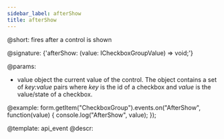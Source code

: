 ```yaml
---
sidebar_label: afterShow
title: afterShow
---          
```


@short: fires after a control is shown

@signature: {'afterShow: (value: ICheckboxGroupValue) => void;'}
 

@params:
- value     object     the current value of the control. The object contains a set of <i>key:value</i> pairs where <i>key</i> is the id of a checkbox and <i>value</i> is the value/state of a checkbox.



@example:
form.getItem("CheckboxGroup").events.on("AfterShow", function(value) {
    console.log("AfterShow", value);
});


@template: api_event
@descr:

